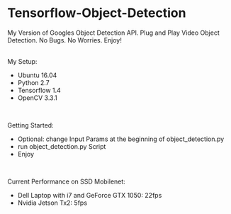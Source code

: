 # Tensorflow-Object-Detection
My Version of Googles Object Detection API. Plug and Play Video Object Detection. No Bugs. No Worries. Enjoy!  
<br />

My Setup:
- Ubuntu 16.04
- Python 2.7
- Tensorflow 1.4
- OpenCV 3.3.1
 <br />

Getting Started:  
- Optional: change Input Params at the beginning of object_detection.py
- run object_detection.py Script  <br />
- Enjoy
<br />

Current Performance on SSD Mobilenet:
- Dell Laptop with i7 and GeForce GTX 1050: 22fps
- Nvidia Jetson Tx2: 5fps
